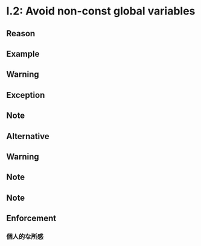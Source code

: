 # I.2: Avoid non-const global variables

## Reason

## Example

## Warning

## Exception

## Note

## Alternative

## Warning

## Note

## Note

## Enforcement

### 個人的な所感